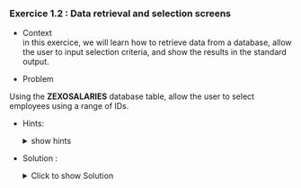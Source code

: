 ### Exercice 1.2 : Data retrieval and selection screens

- Context \
in this exercice, we will learn how to retrieve data from a database, allow the user to input selection criteria, and show the results in the standard output.
 
- Problem  

Using the **ZEXOSALARIES** database table, allow the user to select employees using a range of IDs.

- Hints:
  <details>
  <summary> show hints </summary>

  - Use the transaction SE11 to find out the structure of the ZEXOSALARIES table and its corresponding fields

  - Use the transaction SE16n to view the contents of the ZEXOSALARIES table

  - Declare the necessary data fields to fetch the rows of the ZEXOSALARIES table

  - Use SELECTION-SCREEN to allow the user to input search parametres
  </details>
  

- Solution :
  <details>
    <summary>Click to show Solution</summary>

  The first step is to understand the structure of the ZEXOSALARIES table. We can use the SE11 transaction to achieve this.

  ![Structure](https://github.com/Fabeure/ABAP-Initiation/blob/main/Images/Structure.png?raw=true)

  As you can see, the ZEXOSALARIES table is comprised of multiple fields each of which has its own data type. 

  We can now declare the correponding data types that will allows us to fetch the data from the database table into our program and write the result to the standard output.
  ```abap
  "use a DATA clause to declare data.
  DATA :   s_idsal TYPE ZEXOSALARIES-ID_SAL
           it_salaries TYPE TABLE OF ZEXOSALARIES,
           wa_salaries TYPE ZEXOSALARIES.



  " we can select all entries from the ZEXOSALARIES table using the selection parametre S_IDSAL into our internal table it_salaries
  Select *
  from ZEXOSALARIES
  into table it_salaries
  where ID_SAL in S_IDSAL.



  " now we can loop over our internal table row by row and write the output to the standard output.
  LOOP AT it_salaries into wa_salaries.
    WRITE wa_salaries-ID_SAL.
    WRITE wa_salaries-NOM_SALARIES.
    WRITE /. "breakline to make result more readable
  ENDLOOP.

  ```
  Internal tables are basically an image of your database table that exist only in runtime (when executing your program). These internal tables are used to fetch data from the database into your program. 

  Working areas are like the "rows" of the internal table. 

  For more information on Data declarations, refer to:
    - https://github.com/SAP-samples/abap-cheat-sheets/blob/main/01_Internal_Tables.md
    - https://github.com/SAP-samples/abap-cheat-sheets/blob/main/02_Structures.md



  At this point, our program wont give us any results since we havent set our selection parametre S_IDSAL yet.

  to do this, lets use a selection screen

  A selection screen is a screen where the user can input parametres that will be used in the rest of the program.

  ```abap
  DATA :   s_idsal TYPE ZEXOSALARIES-ID_SAL
           it_salaries TYPE TABLE OF ZEXOSALARIES,
           wa_salaries TYPE ZEXOSALARIES.

  SELECT-OPTIONS :
     s_id for s_idsal.

  Select *
  from ZEXOSALARIES
  into table it_salaries
  where ID_SAL in S_IDSAL.

  

  LOOP AT it_salaries into wa_salaries.
    WRITE wa_salaries-ID_SAL.
    WRITE wa_salaries-NOM_SALARIES.
    WRITE /. "breakline to make result more readable
  ENDLOOP.

  ```

  ![Selection-Screen](https://github.com/Fabeure/ABAP-Initiation/blob/main/Images/Selection_Screen.png?raw=true)

   input no parametres will select all entries in the database table.


  ![Selection-Result](https://github.com/Fabeure/ABAP-Initiation/blob/main/Images/Selection_Result.png?raw=true)

  
  Let's now make our selection screen look a little better by changing the display name of our selection variable 

  We can do this by adding a TEXT SYMBOL 

  ![Goto](https://github.com/Fabeure/ABAP-Initiation/blob/main/Images/Goto.png?raw=true)

  ![Text-Symbol](https://github.com/Fabeure/ABAP-Initiation/blob/main/Images/Text_Symbol.png?raw=true)

  When using the selection screen again, this is now the result

  ![Text-Symbol-Result](https://github.com/Fabeure/ABAP-Initiation/blob/main/Images/Text_Symbol_Result.png?raw=true)


  lets modify our code to add a few more selection parameters:

  ```ABAP
   DATA : s_idsal TYPE ZEXOSALARIES-ID_SAL,
          s_nomsal TYPE ZEXOSALARIES-NOM_SALARIES,
          s_prenomsal TYPE ZEXOSALARIES-PRENOM_SALARIES,
          s_datnaissancesal TYPE ZEXOSALARIES-DATE_DE_NAISSANCE,
          it_salaries TYPE TABLE OF ZEXOSALARIES,
          wa_salaries TYPE ZEXOSALARIES.

  SELECT-OPTIONS :
     s_id for s_idsal,
     s_nom for s_nomsal NO INTERVALS,
     s_prenom for s_prenomsal NO INTERVALS,
     s_dat for s_datnaissancesal.


  Select *
  from ZEXOSALARIES
  into table it_salaries
  where ID_SAL IN S_ID
  AND NOM_SALARIES IN S_NOM
  AND PRENOM_SALARIES IN S_PRENOM
  AND DATE_DE_NAISSANCE IN S_DAT.

  

  LOOP AT it_salaries into wa_salaries.
    WRITE wa_salaries-ID_SAL.
    WRITE wa_salaries-NOM_SALARIES.
    WRITE /. "breakline to make result more readable
  ENDLOOP.
 

  ```
  ![Selection-Screen-Updated](https://github.com/Fabeure/ABAP-Initiation/blob/main/Images/Selection_Screen_Updated.png?raw=true)


  </details>